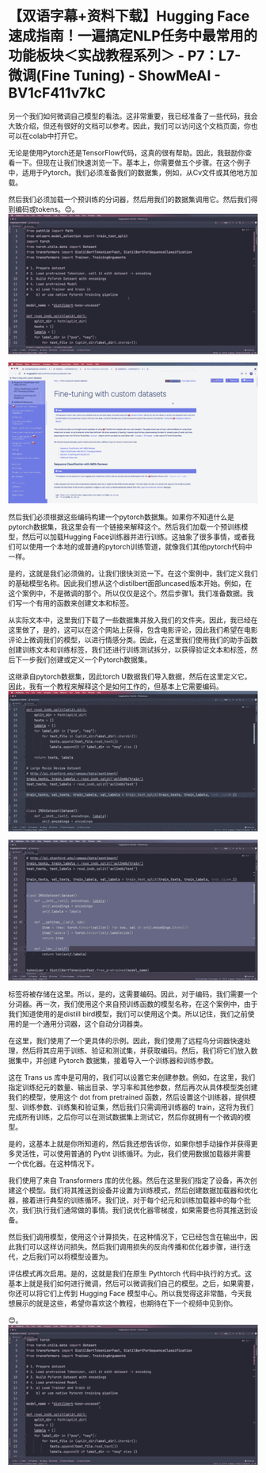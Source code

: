 # 【双语字幕+资料下载】Hugging Face速成指南！一遍搞定NLP任务中最常用的功能板块＜实战教程系列＞ - P7：L7- 微调(Fine Tuning) - ShowMeAI - BV1cF411v7kC

另一个我们如何微调自己模型的看法。这非常重要，我已经准备了一些代码，我会大致介绍，但还有很好的文档可以参考。因此，我们可以访问这个文档页面，你也可以在colab中打开它。

无论是使用Pytorch还是TensorFlow代码，这真的很有帮助。因此，我鼓励你查看一下。但现在让我们快速浏览一下。基本上，你需要做五个步骤。在这个例子中，适用于Pytorch。我们必须准备我们的数据集，例如，从Cv文件或其他地方加载。

然后我们必须加载一个预训练的分词器，然后用我们的数据集调用它。然后我们得到编码或tokens。😊。![](img/4ee3097c7f433d913bfc9e33552e43f7_1.png)

![](img/4ee3097c7f433d913bfc9e33552e43f7_2.png)

然后我们必须根据这些编码构建一个pytorch数据集。如果你不知道什么是pytorch数据集，我这里会有一个链接来解释这个。然后我们加载一个预训练模型，然后可以加载Hugging Face训练器并进行训练。这抽象了很多事情，或者我们可以使用一个本地的或普通的pytorch训练管道，就像我们其他pytorch代码中一样。

是的，这就是我们必须做的。让我们很快浏览一下。在这个案例中，我们定义我们的基础模型名称。因此我们想从这个distilbert面部uncased版本开始。例如，在这个案例中，不是微调的那个。所以仅仅是这个。然后步骤1。我们准备数据。我们写一个有用的函数来创建文本和标签。

从实际文本中，这里我们下载了一些数据集并放入我们的文件夹。因此，我已经在这里做了，是的，这可以在这个网站上获得，包含电影评论，因此我们希望在电影评论上微调我们的模型，以进行情感分类。因此，在这里我们使用我们的助手函数创建训练文本和训练标签，我们还进行训练测试拆分，以获得验证文本和标签，然后下一步我们创建或定义一个Pytorch数据集。

这继承自pytorch数据集，因此torch U数据我们导入数据，然后在这里定义它。因此，我有一个教程来解释这个是如何工作的，但基本上它需要编码。![](img/4ee3097c7f433d913bfc9e33552e43f7_4.png)

![](img/4ee3097c7f433d913bfc9e33552e43f7_5.png)

标签将被存储在这里。所以，是的，这需要编码。因此，对于编码，我们需要一个分词器。再一次，我们使用这个来自预训练函数的模型名称，在这个案例中，由于我们知道使用的是distill bird模型，我们可以使用这个类。所以记住，我们之前使用的是一个通用分词器，这个自动分词器类。

在这里，我们使用了一个更具体的示例。因此，我们使用了远程鸟分词器快速处理，然后将其应用于训练、验证和测试集，并获取编码。然后，我们将它们放入数据集中，并创建 Pytorch 数据集，接着导入一个训练器和训练参数。

这在 Trans us 库中是可用的，我们可以设置它来创建参数。例如，在这里，我们指定训练纪元的数量、输出目录、学习率和其他参数，然后再次从具体模型类创建我们的模型，使用这个 dot from pretrained 函数，然后设置这个训练器，提供模型、训练参数、训练集和验证集，然后我们只需调用训练器的 train，这将为我们完成所有训练，之后你可以在测试数据集上测试它，然后你就拥有一个微调的模型。

是的，这基本上就是你所知道的，然后我还想告诉你，如果你想手动操作并获得更多灵活性，可以使用普通的 Pytht 训练循环。为此，我们使用数据加载器并需要一个优化器。在这种情况下。

我们使用了来自 Transformers 库的优化器。然后在这里我们指定了设备，再次创建这个模型。我们将其推送到设备并设置为训练模式，然后创建数据加载器和优化器，接着进行典型的训练循环。我们说，对于每个纪元和训练加载器中的每个批次，我们执行我们通常做的事情。我们说优化器零梯度，如果需要也将其推送到设备。

然后我们调用模型，使用这个计算损失，在这种情况下，它已经包含在输出中，因此我们可以这样访问损失。然后我们调用损失的反向传播和优化器步骤，进行迭代，之后我们可以将模型设置为。

评估模式再次启用。是的，这就是我们在原生 Pythtorch 代码中执行的方式。这基本上就是我们如何进行微调，然后可以微调我们自己的模型。之后，如果需要，你还可以将它们上传到 Hugging Face 模型中心。所以我觉得这非常酷，今天我想展示的就是这些，希望你喜欢这个教程，也期待在下一个视频中见到你。

😊。![](img/4ee3097c7f433d913bfc9e33552e43f7_7.png)
